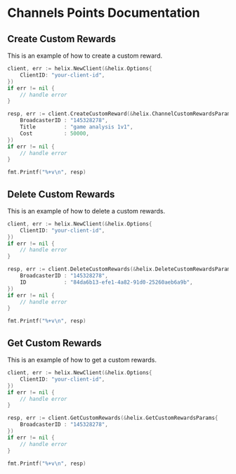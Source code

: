 # Channels Points Documentation

## Create Custom Rewards

This is an example of how to create a custom reward.

```go
client, err := helix.NewClient(&helix.Options{
    ClientID: "your-client-id",
})
if err != nil {
    // handle error
}

resp, err := client.CreateCustomReward(&helix.ChannelCustomRewardsParams{
    BroadcasterID : "145328278",
    Title         : "game analysis 1v1",
    Cost          : 50000,
})
if err != nil {
    // handle error
}

fmt.Printf("%+v\n", resp)
```

## Delete Custom Rewards

This is an example of how to delete a custom rewards.

```go
client, err := helix.NewClient(&helix.Options{
    ClientID: "your-client-id",
})
if err != nil {
    // handle error
}

resp, err := client.DeleteCustomRewards(&helix.DeleteCustomRewardsParams{
    BroadcasterID : "145328278",
    ID            : "84da6b13-efe1-4a82-91d0-25260aeb6a9b",
})
if err != nil {
    // handle error
}

fmt.Printf("%+v\n", resp)
```

## Get Custom Rewards

This is an example of how to get a custom rewards.

```go
client, err := helix.NewClient(&helix.Options{
    ClientID: "your-client-id",
})
if err != nil {
    // handle error
}

resp, err := client.GetCustomRewards(&helix.GetCustomRewardsParams{
    BroadcasterID : "145328278",
})
if err != nil {
    // handle error
}

fmt.Printf("%+v\n", resp)
```
